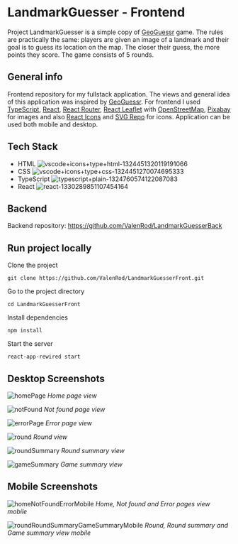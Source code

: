 # LandmarkGuesser - Frontend
Project LandmarkGuesser is a simple copy of [GeoGuessr](https://www.geoguessr.com/) game. The rules are practically the same: players are given an image of a landmark and their goal is to guess its location on the map. The closer their guess, the more points they score. The game consists of 5 rounds.

## General info
Frontend repository for my fullstack application. The views and general idea of this application was inspired by [GeoGuessr](https://www.geoguessr.com/). For frontend I used [TypeScript](https://www.npmjs.com/package/typescript), [React](https://react.dev/), [React Router](https://www.npmjs.com/package/react-router-dom), [React Leaflet](https://www.npmjs.com/package/react-leaflet) with [OpenStreetMap](https://www.openstreetmap.org/), [Pixabay](https://pixabay.com/) for images and also [React Icons](https://www.npmjs.com/package/react-icons) and [SVG Repo](https://www.svgrepo.com/) for icons. Application can be used both mobile and desktop.

## Tech Stack
  - HTML ![vscode+icons+type+html-1324451320119191066](https://user-images.githubusercontent.com/106924762/230979593-d2fd52a3-0a60-450f-8ecc-2e2c642c67f3.png)
  - CSS ![vscode+icons+type+css-1324451270074695333](https://user-images.githubusercontent.com/106924762/230979832-429526c1-0f4d-47f1-ac6e-0564fd34e049.png)
  - TypeScript ![typescript+plain-1324760574122087083](https://user-images.githubusercontent.com/106924762/230974597-96a4e1ea-a06e-43f8-85df-c12ba25fbd74.png)
  - React ![react-1330289851107454164](https://user-images.githubusercontent.com/106924762/230975204-56fa436c-2cc2-4abb-be52-8adaf98be477.png)
 
## Backend
Backend repository: https://github.com/ValenRod/LandmarkGuesserBack

## Run project locally
Clone the project

    git clone https://github.com/ValenRod/LandmarkGuesserFront.git
    
Go to the project directory

    cd LandmarkGuesserFront

Install dependencies

    npm install

Start the server

    react-app-rewired start
  
## Desktop Screenshots
![homePage](https://user-images.githubusercontent.com/106924762/230956642-412e7a56-da00-4162-b3ee-7622f455fcc4.jpg)
*Home page view*

![notFound](https://user-images.githubusercontent.com/106924762/230991352-573e3594-c1b4-4c36-8cc4-8f7a23e7ff7e.jpg)
*Not found page view*

![errorPage](https://user-images.githubusercontent.com/106924762/230991378-d8763611-73de-4423-aaf4-4c20a6124833.jpg)
*Error page view*

![round](https://user-images.githubusercontent.com/106924762/230962283-87c32766-14e5-476c-9e05-f2d77870d1bf.jpg)
*Round view*

![roundSummary](https://user-images.githubusercontent.com/106924762/230963122-4b17ad03-3367-492a-9d9e-6ade9359c70d.jpg)
*Round summary view*

![gameSummary](https://user-images.githubusercontent.com/106924762/230964211-d9bbd424-4992-4b8a-9245-b7863c2fb91d.jpg)
*Game summary view*

## Mobile Screenshots
![homeNotFoundErrorMobile](https://user-images.githubusercontent.com/106924762/230991565-4ee34930-4c0a-4149-acf2-6e162d5e6eab.jpg)
*Home, Not found and Error pages view mobile* 

 ![roundRoundSummaryGameSummaryMobile](https://user-images.githubusercontent.com/106924762/230991828-babd6c86-fc83-42b3-a1e2-528cfef3c61c.jpg)
*Round, Round summary and Game summary view mobile*
